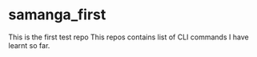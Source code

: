 # samanga_first
This is the first test repo
This repos contains list of CLI commands I have learnt so far.
